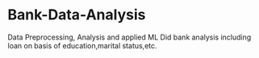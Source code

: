 # Bank-Data-Analysis
Data Preprocessing, Analysis and applied ML
Did bank analysis including loan on basis of education,marital status,etc.

